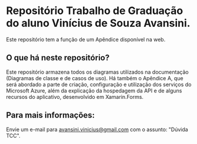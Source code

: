 # Repositório Trabalho de Graduação do aluno Vinícius de Souza Avansini.

Este repositório tem a função de um Apêndice disponível na web.

## O que há neste repositório?

Este repositório armazena todos os diagramas utilizados na documentação (Diagramas de classe e de casos de uso). Há também o Apêndice A, que será abordado a parte de criação, configuração e utilização dos serviços do Microsoft Azure, além da explicação da hospedagem da API e de alguns recursos do aplicativo, desenvolvido em Xamarin.Forms.

## Para mais informações: 

Envie um e-mail para avansini.vinicius@gmail.com com o assunto: "Dúvida TCC".
